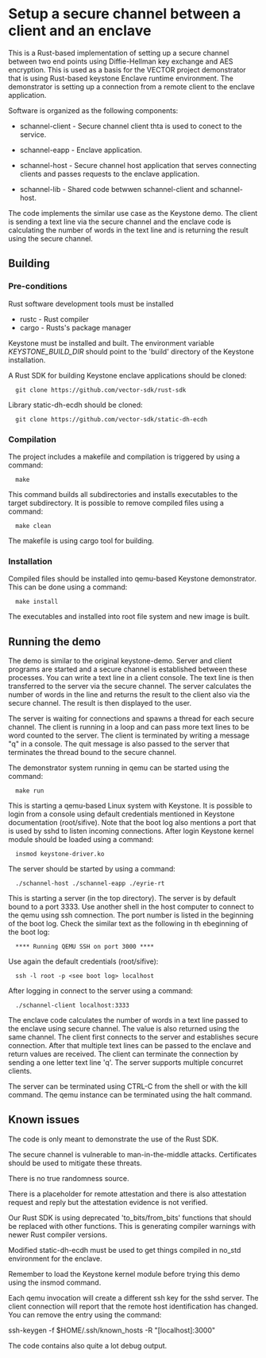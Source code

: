 # Setup a secure channel between a client and an enclave #

This is a Rust-based implementation of setting up a secure channel
between two end points using Diffie-Hellman key exchange and AES
encryption. This is used as a basis for the VECTOR project
demonstrator that is using Rust-based keystone Enclave runtime
environment. The demonstrator is setting up a connection from a remote
client to the enclave application.

Software is organized as the following components:

* schannel-client - Secure channel client thta is used to conect to
  the service.

* schannel-eapp - Enclave application.

* schannel-host - Secure channel host application that serves connecting
  clients and passes requests to the enclave application.

* schannel-lib - Shared code betwwen schannel-client and schannel-host.

The code implements the similar use case as the Keystone demo. The
client is sending a text line via the secure channel and the enclave
code is calculating the number of words in the text line and is
returning the result using the secure channel.

## Building ##

### Pre-conditions ###

Rust software development tools must be installed

* rustc - Rust compiler
* cargo - Rusts's package manager

Keystone must be installed and built. The environment variable
*KEYSTONE_BUILD_DIR* should point to the 'build' directory of the
Keystone installation.

A Rust SDK for building Keystone enclave applications should be
cloned:

      git clone https://github.com/vector-sdk/rust-sdk

Library static-dh-ecdh should be cloned:

      git clone https://github.com/vector-sdk/static-dh-ecdh

### Compilation ###

The project includes a makefile and compilation is triggered by using
a command:

      make

This command builds all subdirectories and installs executables to the
target subdirectory. It is possible to remove compiled files using a
command:

      make clean

The makefile is using cargo tool for building.

### Installation ###

Compiled files should be installed into qemu-based Keystone
demonstrator. This can be done using a command:

      make install

The executables and installed into root file system and new image is
built.

## Running the demo ##

The demo is similar to the original keystone-demo. Server and client
programs are started and a secure channel is established between these
processes. You can write a text line in a client console. The text
line is then transferred to the server via the secure channel. The
server calculates the number of words in the line and returns the
result to the client also via the secure channel. The result is then
displayed to the user.

The server is waiting for connections and spawns a thread for each
secure channel. The client is running in a loop and can pass more text
lines to be word counted to the server. The client is terminated by
writing a message "q" in a console.  The quit message is also passed
to the server that terminates the thread bound to the secure channel.

The demonstrator system running in qemu can be started using the
command:

      make run

This is starting a qemu-based Linux system with Keystone. It is
possible to login from a console using default credentials mentioned
in Keystone documentation (root/sifive). Note that the boot log also
mentions a port that is used by sshd to listen incoming
connections. After login Keystone kernel module should be loaded using
a command:

      insmod keystone-driver.ko

The server should be started by using a command:

      ./schannel-host ./schannel-eapp ./eyrie-rt

This is starting a server (in the top directory). The server is by
default bound to a port 3333. Use another shell in the host computer
to connect to the qemu using ssh comnection. The port number is listed
in the beginning of the boot log. Check the similar text as the
following in th ebeginning of the boot log:

      **** Running QEMU SSH on port 3000 ****

Use again the default credentials (root/sifive):

      ssh -l root -p <see boot log> localhost

After logging in connect to the server using a command:

      ./schannel-client localhost:3333

The enclave code calculates the number of words in a text line passed
to the enclave using secure channel. The value is also returned using
the same channel. The client first connects to the server and
establishes secure connection. After that multiple text lines can be
passed to the enclave and return values are received. The client can
terminate the connection by sending a one letter text line 'q'. The
server supports multiple concurret clients.

The server can be terminated using CTRL-C from the shell or with the
kill command. The qemu instance can be terminated using the halt
command.

## Known issues ##

The code is only meant to demonstrate the use of the Rust SDK.

The secure channel is vulnerable to man-in-the-middle
attacks. Certificates should be used to mitigate these threats.

There is no true randomness source.

There is a placeholder for remote attestation and there is also
attestation request and reply but the attestation evidence is not
verified.

Our Rust SDK is using deprecated 'to_bits/from_bits' functions that
should be replaced with other functions. This is generating compiler
warnings with newer Rust compiler versions.

Modified static-dh-ecdh must be used to get things compiled in no_std
environment for the enclave.

Remember to load the Keystone kernel module before trying this demo
using the insmod command.

Each qemu invocation will create a different ssh key for the sshd
server. The client connection will report that the remote host
identification has changed. You can remove the entry using the
command:

ssh-keygen -f $HOME/.ssh/known_hosts -R "[localhost]:3000"

The code contains also quite a lot debug output.

